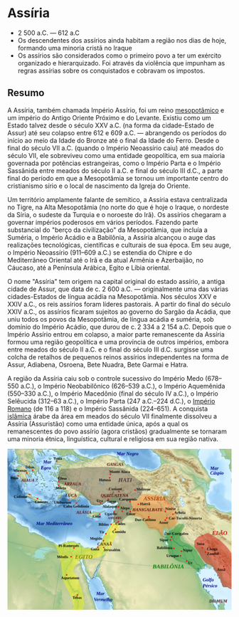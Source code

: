 # Assíria

- 2 500 a.C. — 612 a.C
- Os descendentes dos assírios ainda habitam a região nos dias de hoje, formando uma minoria cristã no Iraque
- Os assírios são considerados como o primeiro povo a ter um exército organizado e hierarquizado. Foi através da violência que impunham as regras assírias sobre os conquistados e cobravam os impostos.

## Resumo

A Assíria, também chamada Império Assírio, foi um reino [mesopotâmico](mesopotamia) e um império do Antigo Oriente Próximo e do Levante. Existiu como um Estado talvez desde o século XXV a.C. (na forma da cidade-Estado de Assur) até seu colapso entre 612 e 609 a.C. — abrangendo os períodos do início ao meio da Idade do Bronze até o final da Idade do Ferro. Desde o final do século VII a.C. (quando o Império Neoassírio caiu) até meados do século VII, ele sobreviveu como uma entidade geopolítica, em sua maioria governada por potências estrangeiras, como o Império Parta e o Império Sassânida entre meados do século II a.C. e final do século III d.C., a parte final do período em que a Mesopotâmia se tornou um importante centro do cristianismo sírio e o local de nascimento da Igreja do Oriente.

Um território amplamente falante de semítico, a Assíria estava centralizada no Tigre, na Alta Mesopotâmia (no norte do que é hoje o Iraque, o nordeste da Síria, o sudeste da Turquia e o noroeste do Irã). Os assírios chegaram a governar impérios poderosos em vários períodos. Fazendo parte substancial do "berço da civilização" da Mesopotâmia, que incluía a Suméria, o Império Acádio e a Babilônia, a Assíria alcançou o auge das realizações tecnológicas, científicas e culturais de sua época. Em seu auge, o Império Neoassírio (911–609 a.C.) se estendia do Chipre e do Mediterrâneo Oriental até o Irã e da atual Armênia e Azerbaijão, no Cáucaso, até a Península Arábica, Egito e Líbia oriental.

O nome "Assíria" tem origem na capital original do estado assírio, a antiga cidade de Assur, que data de c. 2 600 a.C. — originalmente uma das várias cidades-Estados de língua acádia na Mesopotâmia. Nos séculos XXV e XXIV a.C., os reis assírios foram líderes pastorais. A partir do final do século XXIV a.C., os assírios ficaram sujeitos ao governo do Sargão da Acádia, que uniu todos os povos da Mesopotâmia, de língua acádia e suméria, sob domínio do Império Acádio, que durou de c. 2 334 a 2 154 a.C. Depois que o Império Assírio entrou em colapso, a maior parte remanescente da Assíria formou uma região geopolítica e uma província de outros impérios, embora entre meados do século II a.C. e o final do século III d.C. surgisse uma colcha de retalhos de pequenos reinos assírios independentes na forma de Assur, Adiabena, Osroena, Bete Nuadra, Bete Garmai e Hatra.

A região da Assíria caiu sob o controle sucessivo do Império Medo (678–550 a.C.), o Império Neobabilônico (626–539 a.C.), o Império Aquemênida (550–330 a.C.), o Império Macedônio (final do século IV a.C.), o Império Selêucida (312–63 a.C.), o Império Parta (247 a.C.–224 d.C.), o [Império Romano](imperioromano) (de 116 a 118) e o Império Sassânida (224–651). A conquista [islâmica](islam) árabe da área em meados do século VII finalmente dissolveu a Assíria (Assuristão) como uma entidade única, após a qual os remanescentes do povo assírio (agora cristãos) gradualmente se tornaram uma minoria étnica, linguística, cultural e religiosa em sua região nativa.

![mapa](images/assiriamapa.png)
